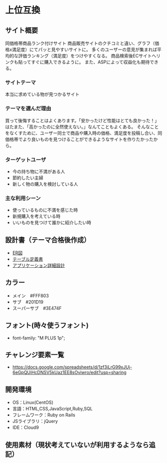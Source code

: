 # 上位互換

## サイト概要
同価格帯商品ランク付けサイト
商品販売サイトのクチコミと違い、グラフ（価格x満足度）にてパッと見やすいサイトに。
多くのユーザーの意見が集まれば平均的な評価ランキング（満足度）をつけやすくなる。
商品検索後ECサイトへリンクも貼ってすぐに購入できるように。
また、ASPによって収益化も期待できる。

### サイトテーマ
本当に求めている物が見つかるサイト

### テーマを選んだ理由
買って後悔することはよくあります。「安かったけど性能はとても良かった！」はたまた、「高かったのに全然使えない。」なんてこともよくある。
そんなことをなくすために、ユーザー同士で商品や購入時の価格、満足度を投稿し合い、同価格帯でより良いものを見つけることができるようなサイトを作りたかったから。

### ターゲットユーザ
- 今の持ち物に不満がある人
- 節約したい主婦
- 新しく物の購入を検討している人

### 主な利用シーン
- 使っているものに不満を感じた時
- 新規購入を考えている時
- いいものを見つけて誰かに紹介したい時

## 設計書（テーマ合格後作成）
- [ER図](https://drive.google.com/file/d/1HZldMj0OLRbSZSHevbTFHhoArZF7Rl0w/view?usp=sharing)
- [テーブル定義書](https://docs.google.com/spreadsheets/d/19BEv5GkJVLNu_pis4__6ZHV-sytStTGhhHJ7wPKihHs/edit?usp=sharing)
- [アプリケーション詳細設計](https://docs.google.com/spreadsheets/d/1FBgLcdZ0LU6JVQXf0qCswS6-6ZOYyuCdThckANCiWnQ/edit?usp=sharing)

## カラー
- メイン　#FFF803
- サブ　#201D19
- スーパーサブ　#3E474F

## フォント(時々使うフォント)
- font-family: "M PLUS 1p";

## チャレンジ要素一覧
- https://docs.google.com/spreadsheets/d/1zf3iLrG99xJUj-6eGpQUiHcDNSV5kUaz1EE8sOviwro/edit?usp=sharing

## 開発環境
- OS：Linux(CentOS)
- 言語：HTML,CSS,JavaScript,Ruby,SQL
- フレームワーク：Ruby on Rails
- JSライブラリ：jQuery
- IDE：Cloud9

## 使用素材（現状考えていないが利用するようなら追記）
